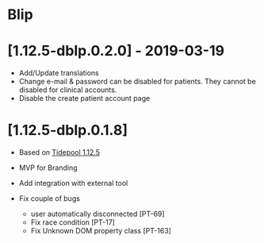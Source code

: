 # Blip 

# [1.12.5-dblp.0.2.0] - 2019-03-19 

- Add/Update translations
- Change e-mail & password can be disabled for patients. They cannot be disabled for clinical accounts.
- Disable the create patient account page

# [1.12.5-dblp.0.1.8]

- Based on [Tidepool 1.12.5](https://github.com/tidepool-org/blip/releases/tag/v1.12.5)

- MVP for Branding 
- Add integration with external tool
- Fix couple of bugs 
   - user automatically disconnected [PT-69]
   - Fix race condition [PT-17]
   - Fix Unknown DOM property class [PT-163]
